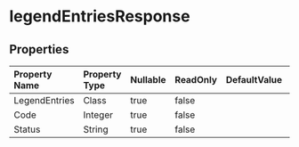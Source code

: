 # **legendEntriesResponse**

 

## **Properties**

| Property Name | Property Type | Nullable |  ReadOnly | DefaultValue | Description | 
| :- | :- | :- |:- |  :- | :- |
|LegendEntries|Class|true|false |  ||
|Code|Integer|true|false |  ||
|Status|String|true|false |  ||

